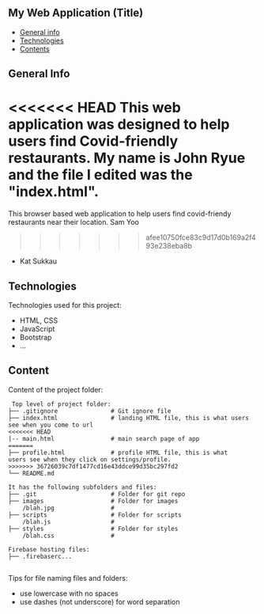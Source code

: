 ## My Web Application (Title)

* [General info](#general-info)
* [Technologies](#technologies)
* [Contents](#content)

## General Info
<<<<<<< HEAD
This web application was designed to help users find Covid-friendly restaurants. My name is John Ryue and the file I edited was the "index.html".
=======
This browser based web application to help users find covid-friendy restaurants near their location. 
Sam Yoo
>>>>>>> afee10750fce83c9d17d0b169a2f493e238eba8b
	
* Kat Sukkau

## Technologies
Technologies used for this project:
* HTML, CSS
* JavaScript
* Bootstrap 
* ...
	
## Content
Content of the project folder:

```
 Top level of project folder: 
├── .gitignore               # Git ignore file
├── index.html               # landing HTML file, this is what users see when you come to url
<<<<<<< HEAD
|-- main.html                # main search page of app 
=======
├── profile.html             # profile HTML file, this is what
users see when they click on settings/profile.
>>>>>>> 36726039c7df1477cd16e43ddce99d35bc297fd2
└── README.md

It has the following subfolders and files:
├── .git                     # Folder for git repo
├── images                   # Folder for images
    /blah.jpg                # 
├── scripts                  # Folder for scripts
    /blah.js                 # 
├── styles                   # Folder for styles
    /blah.css                # 

Firebase hosting files: 
├── .firebaserc...


```

Tips for file naming files and folders:
* use lowercase with no spaces
* use dashes (not underscore) for word separation

